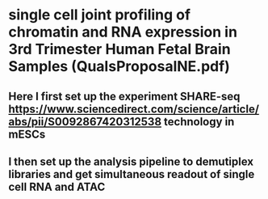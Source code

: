 # single cell joint profiling of chromatin and RNA expression in 3rd Trimester Human Fetal Brain Samples (QualsProposalNE.pdf)
## Here I first set up the experiment SHARE-seq https://www.sciencedirect.com/science/article/abs/pii/S0092867420312538 technology in mESCs
## I then set up the analysis pipeline to demutiplex libraries and get simultaneous readout of single cell RNA and ATAC
